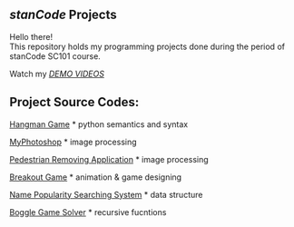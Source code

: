 ## *stanCode* Projects
Hello there!\
This repository holds my programming projects done during the period of stanCode SC101 course.

Watch my *[DEMO VIDEOS](https://drive.google.com/drive/folders/1hwXLmduCvzQJxhGYPXgzEJ2XoPmezf2y?usp=sharing)*

## Project Source Codes:
[Hangman Game](https://github.com/JasmineTsai1995/MystanCodeProject/blob/main/stanCode-Projects/hangman_game/hangman.py) * python semantics and syntax

[MyPhotoshop](https://github.com/JasmineTsai1995/MystanCodeProject/tree/main/stanCode-Projects/my_photoshop) * image processing

[Pedestrian Removing Application](https://github.com/JasmineTsai1995/MystanCodeProject/tree/main/stanCode-Projects/my_drawing) * image processing

[Breakout Game](https://github.com/JasmineTsai1995/MystanCodeProject/blob/main/stanCode-Projects/break_out_game/breakout.py) * animation & game designing

[Name Popularity Searching System](https://github.com/JasmineTsai1995/MystanCodeProject/tree/main/stanCode-Projects/name_searching_system) * data structure

[Boggle Game Solver](https://github.com/JasmineTsai1995/MystanCodeProject/blob/main/stanCode-Projects/boggle_game_solver/boggle.py) * recursive fucntions
